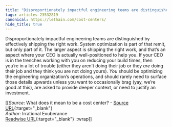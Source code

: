 ```yaml
---
title: "Disproportionately impactful engineering teams are distinguished by effectively shipping the ..."
tags: articles-23532819
canonical: https://lethain.com/cost-centers/
hide_title: true
---
```


Disproportionately impactful engineering teams are distinguished by effectively shipping the right work. System optimization is part of that remit, but only part of it. The larger aspect is shipping the right work, and that’s an aspect where your CEO is actually well-positioned to help you. If your CEO is in the trenches working with you on reducing your build times, then you’re in a lot of trouble (either they aren’t doing their job or they *are* doing their job and they think you are not doing yours). *You* should be optimizing the engineering organization’s operations, and should rarely need to surface those details upwards unless you want to occasionally brag (yay, we’re good at this), are asked to provide deeper context, or need to justify an investment.


[[_Source_: What does it mean to be a cost center? - [Source URL](https://lethain.com/cost-centers/){:target="_blank"}<br>
_Author_: Irrational Exuberance<br>
[Readwise URL](https://readwise.io/open/460862714){:target="_blank"}
::wrap]]